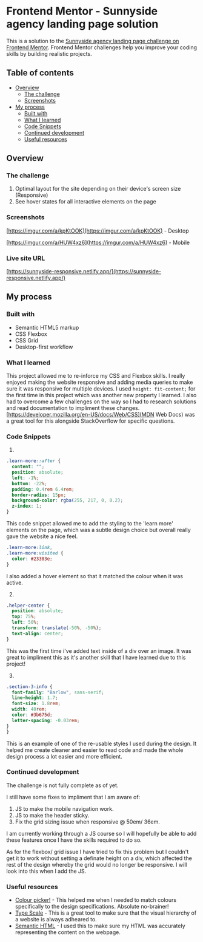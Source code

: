 # Frontend Mentor - Sunnyside agency landing page solution

This is a solution to the [Sunnyside agency landing page challenge on Frontend Mentor](https://www.frontendmentor.io/challenges/sunnyside-agency-landing-page-7yVs3B6ef). Frontend Mentor challenges help you improve your coding skills by building realistic projects.

## Table of contents

- [Overview](#overview)
  - [The challenge](#the-challenge)
  - [Screenshots](#screenshot)
- [My process](#my-process)
  - [Built with](#built-with)
  - [What I learned](#what-i-learned)
  - [Code Snippets](#code-snippets)
  - [Continued development](#continued-development)
  - [Useful resources](#useful-resources)

## Overview

### The challenge

1. Optimal layout for the site depending on their device's screen size (Responsive)
2. See hover states for all interactive elements on the page

### Screenshots

[https://imgur.com/a/kpKtOOK](https://imgur.com/a/kpKtOOK) - Desktop 

[https://imgur.com/a/HUW4xz6](https://imgur.com/a/HUW4xz6) - Mobile 

### Live site URL 

[https://sunnyside-responsive.netlify.app/](https://sunnyside-responsive.netlify.app/)

## My process

### Built with

- Semantic HTML5 markup
- CSS Flexbox
- CSS Grid
- Desktop-first workflow

### What I learned

This project allowed me to re-inforce my CSS and Flexbox skills. 
I really enjoyed making the website responsive and adding media queries to make sure it was responsive for multiple devices. 
I used ``` height: fit-content; ``` for the first time in this project which was another new property I learned. 
I also had to overcome a few challenges on the way so I had to research solutions and read documentation to impliment these changes. 
[https://developer.mozilla.org/en-US/docs/Web/CSS](MDN Web Docs) was a great tool for this alongside StackOverflow for specific questions. 


### Code Snippets

1.
```css
.learn-more::after {
  content: "";
  position: absolute;
  left: -1%;
  bottom: -22%;
  padding: 0.4rem 6.4rem;
  border-radius: 15px;
  background-color: rgba(255, 217, 0, 0.2);
  z-index: 1;
}
```
This code snippet allowed me to add the styling to the 'learn more' elements on the page, which was a subtle design choice but overall really gave the website a nice feel. 
```css
.learn-more:link,
.learn-more:visited {
  color: #23303e;
}
``` 
I also added a hover element so that it matched the colour when it was active.

2.
```css
.helper-center {
  position: absolute;
  top: 75%;
  left: 50%;
  transform: translate(-50%, -50%);
  text-align: center;
}
```
This was the first time i've added text inside of a div over an image. 
It was great to impliment this as it's another skill that I have learned due to this project! 

3.
```css
.section-3-info {
  font-family: "Barlow", sans-serif;
  line-height: 1.7;
  font-size: 1.8rem;
  width: 40rem;
  color: #3b675d;
  letter-spacing: -0.03rem;
}
}
```
This is an example of one of the re-usable styles I used during the design. 
It helped me create cleaner and easier to read code and made the whole design process a lot easier and more efficient. 



### Continued development

The challenge is not fully complete as of yet. 

I still have some fixes to impliment that I am aware of:

1. JS to make the mobile navigation work.
2. JS to make the header sticky.
3. Fix the grid sizing issue when responsive @ 50em/ 36em.

I am currently working through a JS course so I will hopefully be able to add these features once I have the skills required to do so. 

As for the flexbox/ grid issue I have tried to fix this problem but I couldn't get it to work without setting a definate height on a div,
which affected the rest of the design whereby the grid would no longer be responsive. I will look into this when I add the JS. 


### Useful resources

- [Colour picker!](https://imagecolorpicker.com/) - This helped me when I needed to match colours specifically to the design specifications. Absolute no-brainer! 
- [Type Scale](https://type-scale.com/) - This is a great tool to make sure that the visual hierarchy of a website is always adheared to. 
- [Semantic HTML](https://htmlreference.io/semantic/) - I used this to make sure my HTML was accurately representing the content on the webpage. 



